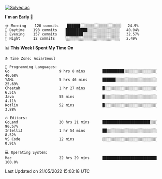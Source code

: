 [![Solved.ac](http://mazassumnida.wtf/api/v2/generate_badge?boj=kuckjwi)](https://solved.ac/kuckjwi)
<!--START_SECTION:waka-->
**I'm an Early 🐤** 

```text
🌞 Morning    120 commits    ██████░░░░░░░░░░░░░░░░░░░   24.9% 
🌆 Daytime    193 commits    ██████████░░░░░░░░░░░░░░░   40.04% 
🌃 Evening    157 commits    ████████░░░░░░░░░░░░░░░░░   32.57% 
🌙 Night      12 commits     ░░░░░░░░░░░░░░░░░░░░░░░░░   2.49%

```


📊 **This Week I Spent My Time On** 

```text
⌚︎ Time Zone: Asia/Seoul

💬 Programming Languages: 
Go                       9 hrs 8 mins        ██████████░░░░░░░░░░░░░░░   40.68% 
YAML                     5 hrs 46 mins       ██████░░░░░░░░░░░░░░░░░░░   25.69% 
Cheetah                  1 hr 27 mins        █░░░░░░░░░░░░░░░░░░░░░░░░   6.51% 
Java                     55 mins             █░░░░░░░░░░░░░░░░░░░░░░░░   4.11% 
Kotlin                   52 mins             █░░░░░░░░░░░░░░░░░░░░░░░░   3.88%

🔥 Editors: 
GoLand                   20 hrs 21 mins      ██████████████████████░░░   90.57% 
IntelliJ                 1 hr 54 mins        ██░░░░░░░░░░░░░░░░░░░░░░░   8.52% 
VS Code                  12 mins             ░░░░░░░░░░░░░░░░░░░░░░░░░   0.91%

💻 Operating System: 
Mac                      22 hrs 29 mins      █████████████████████████   100.0%

```


 Last Updated on 21/05/2022 15:03:18 UTC
<!--END_SECTION:waka-->

